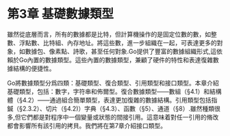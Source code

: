 # 第3章 基礎數據類型

雖然從底層而言，所有的數據都是比特，但計算機操作的是固定位數的數，如整數、浮點數、比特組、內存地址。將這些數，進一步組織在一起，可表達更多的對象，如數據包、像素點、詩歌，甚至任何對象.Go提供了豐富的數據組織形式,這依賴於Go內置的數據類型。這些內置的數據類型，兼顧了硬件的特性和表達復雜數據結構的便捷性。

Go將數據類型分爲四類：基礎類型、復合類型、引用類型和接口類型。本章介紹基礎類型，包括：數字，字符串和佈爾型。復合數據類型——數組（§4.1）和結構體（§4.2）——通過組合簡單類型，表達更加復雜的數據結構。引用類型包括指鍼（§2.3.2）、切片（§4.2)）字典（§4.3）、函數（§5）、通道（§8）.雖然種類很多,但它們都是對程序中一個變量或狀態的間接引用。這意味着對任一引用的脩改都會影響所有該引用的拷貝。我們將在第7章介紹接口類型。